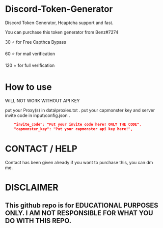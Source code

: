 
# Discord-Token-Generator
Discord Token Generator, Hcaptcha support and fast.

You can purchase this token generator from Benz#7274

30 ⭐ for Free Capthca Bypass

60 ⭐ for mail verification

120 ⭐ for full verification






# How to use

WILL NOT WORK WITHOUT API KEY

put your Proxy(s) in data\proxies.txt .
put your capmonster key and server invite code in input\config.json .
```json
    "invite_code": "Put your invite code here! ONLY THE CODE", 
    "capmonster_key": "Put your capmonster api key here!",
```

# CONTACT / HELP

Contact has been given already if you want to purchase this, you can dm me.
# DISCLAIMER

## This github repo is for EDUCATIONAL PURPOSES ONLY. I AM NOT RESPONSIBLE FOR WHAT YOU DO WITH THIS REPO.
